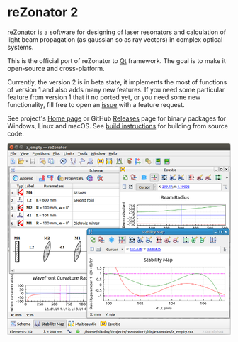 # reZonator 2

[reZonator](http://rezonator.orion-project.org) is a software for designing of laser resonators and calculation of light beam propagation (as gaussian so as ray vectors) in complex optical systems.

This is the official port of reZonator to [Qt](qt.io) framework. The goal is to make it open-source and cross-platform.

Currently, the version 2 is in beta state, it implements the most of functions of version 1 and also adds many new features. If you need some particular feature from version 1 that it no ported yet, or you need some new functionality, fill free to open an [issue](https://github.com/orion-project/rezonator2/issues) with a feature request.

See project's [Home page](http://rezonator.orion-project.org) or GitHub [Releases](https://github.com/orion-project/rezonator2/releases) page for binary packages for Windows, Linux and macOS. See [build instructions](./docs/build.md) for building from source code.

![Main Window](./img/main_window.png)
